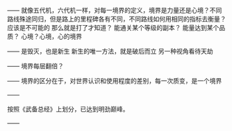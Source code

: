 ——
就像五代机，六代机一样，对每一境界的定义，境界是力量还是心境？不同路线殊途同归，但是路上的里程碑各有不同，不同路线如何用相同的指标去衡量？应该是不可能的
那么就是打了才知道？
能通关某个等级的副本？
能量达到某个品质？
心境？心境，心的境界

——
是毁灭，也是新生
新生的唯一方法，就是破后而立
另一种视角看待天劫

——
境界每层翻倍？

——
境界的区分在于，对世界认识和使用程度的差别，每一次质变，是一个境界

——

按照《武备总经》上划分，已达到明劲巅峰。

——

